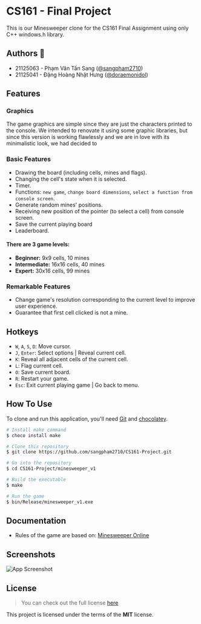 # CS161 - Final Project

This is our Minesweeper clone for the CS161 Final Assignment using only C++ windows.h library.

## Authors :wave:

- 21125063 - Phạm Văn Tấn Sang ([@sangpham2710](https://github.com/sangpham2710))
- 21125041 - Đặng Hoàng Nhật Hưng ([@doraemonidol](https://github.com/doraemonidol))

## Features

### Graphics

The game graphics are simple since they are just the characters printed to the console. We intended to renovate it using some graphic libraries, but since this version is working flawlessly and we are in love with its minimalistic look, we had decided to

### Basic Features

- Drawing the board (including cells, mines and flags).
- Changing the cell's state when it is selected.
- Timer.
- Functions: `new game`, `change board dimensions`, `select a function from console screen`.
- Generate random mines' positions.
- Receiving new position of the pointer (to select a cell) from console screen.
- Save the current playing board
- Leaderboard.

#### There are 3 game levels:

- **Beginner:** 9x9 cells, 10 mines
- **Intermediate:** 16x16 cells, 40 mines
- **Expert:** 30x16 cells, 99 mines

### Remarkable Features

- Change game's resolution corresponding to the current level to improve user experience.
- Guarantee that first cell clicked is not a mine.

## Hotkeys

- `W`, `A`, `S`, `D`: Move cursor.
- `J`, `Enter`: Select options | Reveal current cell.
- `K`: Reveal all adjacent cells of the current cell.
- `L`: Flag current cell.
- `O`: Save current board.
- `R`: Restart your game.
- `Esc`: Exit current playing game | Go back to menu.

## How To Use

To clone and run this application, you'll need [Git](https://git-scm.com) and [chocolatey](https://chocolatey.org).

```bash
# Install make command
$ choco install make

# Clone this repository
$ git clone https://github.com/sangpham2710/CS161-Project.git

# Go into the repository
$ cd CS161-Project/minesweeper_v1

# Build the executable
$ make

# Run the game
$ bin/Release/minesweeper_v1.exe
```

## Documentation

- Rules of the game are based on: [Minesweeper Online](https://minesweeper.online/)

## Screenshots

![App Screenshot](https://via.placeholder.com/468x300?text=App+Screenshot+Here)

## License

> You can check out the full license [here](https://github.com/sangpham2710/CS161-Project/blob/main/LICENSE)

This project is licensed under the terms of the **MIT** license.
